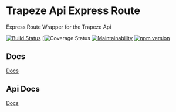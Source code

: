 # Trapeze Api Express Route

Express Route Wrapper for the Trapeze Api

[![Build Status](https://travis-ci.com/donmahallem/TrapezeApiExpressRoute.svg?branch=master)](https://travis-ci.com/donmahallem/TrapezeApiExpressRoute) [![![Coverage Status](https://coveralls.io/repos/github/donmahallem/TrapezeApiExpressRoute/badge.svg?branch=dev)](https://coveralls.io/github/donmahallem/TrapezeApiExpressRoute?branch=dev) [![Maintainability](https://api.codeclimate.com/v1/badges/98496855c5a259100d92/maintainability)](https://codeclimate.com/github/donmahallem/TrapezeApiExpressRoute/maintainability) [![npm version](https://badge.fury.io/js/%40donmahallem%2Ftrapeze-api-express-route.svg)](https://badge.fury.io/js/%40donmahallem%2Ftrapeze-api-express-route)

## Docs
[Docs](https://donmahallem.github.io/TrapezeApiExpressRoute/docs)
## Api Docs
[Docs](https://donmahallem.github.io/TrapezeApiExpressRoute/api)